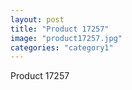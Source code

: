 ```yaml
---
layout: post
title: "Product 17257"
image: "product17257.jpg"
categories: "category1"
---
```

Product 17257
